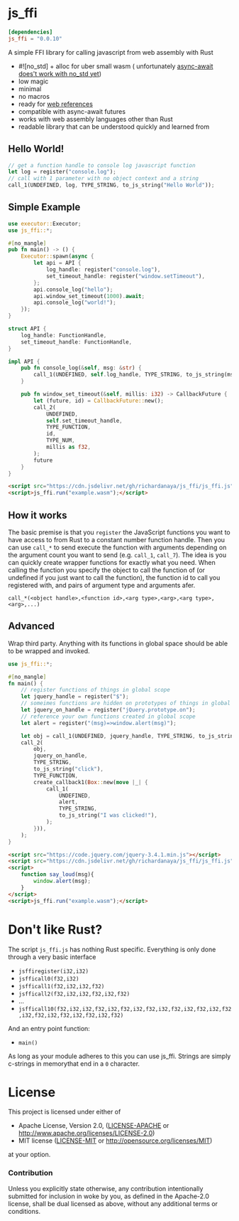 # js_ffi

```toml
[dependencies]
js_ffi = "0.0.10"
```

A simple FFI library for calling javascript from web assembly with Rust
* #![no_std] + alloc for uber small wasm ( unfortunately [async-await does't work with no_std yet](https://github.com/rustasync/team/issues/42))
* low magic
* minimal
* no macros
* ready for [web references](https://github.com/WebAssembly/reference-types/blob/master/proposals/reference-types/Overview.md)
* compatible with async-await futures
* works with web assembly languages other than Rust
* readable library that can be understood quickly and learned from

## Hello World!

```rust
// get a function handle to console log javascript function
let log = register("console.log");
// call with 1 parameter with no object context and a string
call_1(UNDEFINED, log, TYPE_STRING, to_js_string("Hello World"));
```

## Simple Example

```rust
use executor::Executor;
use js_ffi::*;

#[no_mangle]
pub fn main() -> () {
    Executor::spawn(async {
        let api = API {
            log_handle: register("console.log"),
            set_timeout_handle: register("window.setTimeout"),
        };
        api.console_log("hello");
        api.window_set_timeout(1000).await;
        api.console_log("world!");
    });
}

struct API {
    log_handle: FunctionHandle,
    set_timeout_handle: FunctionHandle,
}

impl API {
    pub fn console_log(&self, msg: &str) {
        call_1(UNDEFINED, self.log_handle, TYPE_STRING, to_js_string(msg));
    }

    pub fn window_set_timeout(&self, millis: i32) -> CallbackFuture {
        let (future, id) = CallbackFuture::new();
        call_2(
            UNDEFINED,
            self.set_timeout_handle,
            TYPE_FUNCTION,
            id,
            TYPE_NUM,
            millis as f32,
        );
        future
    }
}
```

```html
<script src="https://cdn.jsdelivr.net/gh/richardanaya/js_ffi/js_ffi.js"></script>
<script>js_ffi.run("example.wasm");</script>
```

## How it works

The basic premise is that you `register` the JavaScript functions you want to have access to from Rust to a constant number function handle. Then you can use `call_*` to send execute the function with arguments depending on the argument count you  want to send (e.g. `call_1`, `call_7`). The idea is you can quickly create wrapper functions for exactly what you need. When calling the function you specify the object to call the function of (or undefined if you just want to call the function), the function id to call you registered with, and pairs of argument type and arguments afer.

`call_*(<object handle>,<function id>,<arg type>,<arg>,<arg type>,<arg>,...)`

## Advanced

Wrap third party. Anything with its functions in global space should be able to be wrapped and invoked.

```rust
use js_ffi::*;

#[no_mangle]
fn main() {
    // register functions of things in global scope
    let jquery_handle = register("$");
    // someimes functions are hidden on prototypes of things in global scope
    let jquery_on_handle = register("jQuery.prototype.on");
    // reference your own functions created in global scope
    let alert = register("(msg)=>window.alert(msg)");

    let obj = call_1(UNDEFINED, jquery_handle, TYPE_STRING, to_js_string("body"));
    call_2(
        obj,
        jquery_on_handle,
        TYPE_STRING,
        to_js_string("click"),
        TYPE_FUNCTION,
        create_callback1(Box::new(move |_| {
            call_1(
                UNDEFINED,
                alert,
                TYPE_STRING,
                to_js_string("I was clicked!"),
            );
        })),
    );
}
```

```html
<script src="https://code.jquery.com/jquery-3.4.1.min.js"></script>
<script src="https://cdn.jsdelivr.net/gh/richardanaya/js_ffi/js_ffi.js"></script>
<script>
    function say_loud(msg){
        window.alert(msg);
    }
</script>
<script>js_ffi.run("example.wasm");</script>
```

# Don't like Rust?

The script `js_ffi.js` has nothing Rust specific.  Everything is only done through a very basic interface

* `jsffiregister(i32,i32)`
* `jsfficall0(f32,i32)`
* `jsfficall1(f32,i32,i32,f32)`
* `jsfficall2(f32,i32,i32,f32,i32,f32)`
* ...
* `jsfficall10(f32,i32,i32,f32,i32,f32,i32,f32,i32,f32,i32,f32,i32,f32,i32,f32,i32,f32,i32,f32,i32,f32)`

And an entry point function:

* `main()`

As long as your module adheres to this you can use js_ffi. Strings are simply c-strings in memorythat end in a `0` character.

# License

This project is licensed under either of

 * Apache License, Version 2.0, ([LICENSE-APACHE](LICENSE-APACHE) or
   http://www.apache.org/licenses/LICENSE-2.0)
 * MIT license ([LICENSE-MIT](LICENSE-MIT) or
   http://opensource.org/licenses/MIT)

at your option.

### Contribution

Unless you explicitly state otherwise, any contribution intentionally submitted
for inclusion in woke by you, as defined in the Apache-2.0 license, shall be
dual licensed as above, without any additional terms or conditions.
